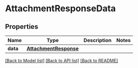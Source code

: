 # AttachmentResponseData

## Properties
Name | Type | Description | Notes
------------ | ------------- | ------------- | -------------
**data** | [**AttachmentResponse**](AttachmentResponse.md) |  | 

[[Back to Model list]](../README.md#documentation-for-models) [[Back to API list]](../README.md#documentation-for-api-endpoints) [[Back to README]](../README.md)

